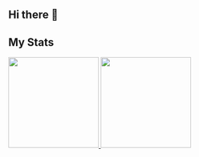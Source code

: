 ## Hi there 👋

<!--
**mailvlous/mailvlous** is a ✨ _special_ ✨ repository because its `README.md` (this file) appears on your GitHub profile.

Here are some ideas to get you started:

- 🔭 I’m currently working on ...
- 🌱 I’m currently learning ...
- 👯 I’m looking to collaborate on ...
- 🤔 I’m looking for help with ...
- 💬 Ask me about ...
- 📫 How to reach me: ...
- 😄 Pronouns: ...
- ⚡ Fun fact: ...
-->

## My Stats
<p align="left">
<a href="https://github.com/mailvlous">
  <img height="180em" src="https://github-readme-stats-eight-theta.vercel.app/api?username=mailvlous&show_icons=true&theme=algolia&include_all_commits=true&count_private=true"/>
  <img height="180em" src="https://github-readme-stats-eight-theta.vercel.app/api/top-langs/?username=mailvlous&layout=compact&langs_count=8&theme=algolia"/>
</a>
</p>
